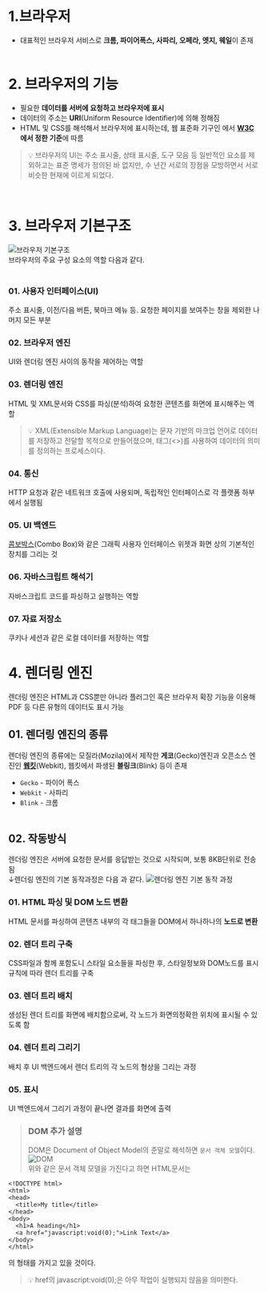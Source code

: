 # 1.브라우저
- 대표적인 브라우저 서비스로 **크롬, 파이어폭스, 사파리, 오페라, 엣지, 웨일**이 존재
<br /><br />

# 2. 브라우저의 기능
- 필요한 **데이터를 서버에 요청하고 브라우저에 표시**
- 데이터의 주소는 **URI**(Uniform Resource Identifier)에 의해 정해짐
- HTML 및 CSS를 해석해서 브라우저에 표시하는데, 웹 표준화 기구인 에서 **[W3C](https://www.w3.org/)에서 정한 기준**에 따름
>💡 브라우저의 UI는 주소 표시줄, 상태 표시줄, 도구 모음 등 일반적인 요소를 제외하고는 표준 명세가 정의된 바 없지만, 수 년간 서로의 장점을 모방하면서 서로 비슷한 현재에 이르게 되었다.

<br />

# 3. 브라우저 기본구조
![브라우저 기본구조](https://d2.naver.com/content/images/2015/06/helloworld-59361-1.png)<br />
브라우저의 주요 구성 요소의 역할 다음과 같다.<br /><br />
### 01. 사용자 인터페이스(UI)
주소 표시줄, 이전/다음 버튼, 북마크 메뉴 등. 요청한 페이지를 보여주는 창을 제외한 나머지 모든 부분
### 02. 브라우저 엔진
UI와 렌더링 엔진 사이의 동작을 제어하는 역할
### 03. 렌더링 엔진
HTML 및 XML문서와 CSS를 파싱(분석)하여 요청한 콘텐츠를 화면에 표시해주는 역할
>💡 XML(Extensible Markup Language)는 문자 기반의 마크업 언어로 데이터를 저장하고 전달할 목적으로 만들어졌으며, 태그(<>)를 사용하여 데이터의 의미를 정의하는 프로세스이다.
### 04. 통신
HTTP 요청과 같은 네트워크 호출에 사용되며, 독립적인 인터페이스로 각 플랫폼 하부에서 실행됨
### 05. UI 백엔드
[콤보박스](https://ko.wikipedia.org/wiki/%EC%BD%A4%EB%B3%B4_%EC%83%81%EC%9E%90)(Combo Box)와 같은 그래픽 사용자 인터페이스 위젯과 화면 상의 기본적인 장치를 그리는 것 
### 06. 자바스크립트 해석기
자바스크립트 코드를 파싱하고 실행하는 역할
### 07. 자료 저장소
쿠키나 세션과 같은 로컬 데이터를 저장하는 역할

# 4. 렌더링 엔진
렌더링 엔진은 HTML과 CSS뿐만 아니라 플러그인 혹은 브라우저 확장 기능을 이용해 PDF 등 다른 유형의 데이터도 표시 가능
## 01. 렌더링 엔진의 종류
렌더링 엔진의 종류에는 모질라(Mozila)에서 제작한 **게코**(Gecko)엔진과 오픈소스 엔진인 **[웹킷](https://webkit.org/)**(Webkit), 웹킷에서 파생된 **블링크**(Blink) 등이 존재<br />
- `Gecko` - 파이어 폭스
- `Webkit` - 사파리
- `Blink` - 크롬
<br /><br />

## 02. 작동방식
렌더링 엔진은 서버에 요청한 문서를 응답받는 것으로 시작되며, 보통 8KB단위로 전송됨<br />
↓렌더링 엔진의 기본 동작과정은 다음 과 같다.
![렌더링 엔진 기본 동작 과정](https://d2.naver.com/content/images/2015/06/helloworld-59361-2.png)<br />
### 01. HTML 파싱 및 DOM 노드 변환
HTML 문서를 파싱하여 콘텐츠 내부의 각 태그들을 DOM에서 하나하나의 **노드로 변환**
### 02. 렌더 트리 구축
CSS파일과 함께 포함도니 스타일 요소들을 파싱한 후, 스타일정보와 DOM노드를 표시규칙에 따라 렌더 트리를 구축
### 03. 렌더 트리 배치
생성된 렌더 트리를 화면에 배치함으로써, 각 노드가 화면의정확한 위치에 표시될 수 있도록 함
### 04. 렌더 트리 그리기
배치 후 UI 백엔드에서 렌더 트리의 각 노드의 형상을 그리는 과정
### 05. 표시
UI 백엔드에서 그리기 과정이 끝나면 결과를 화면에 출력

> ### DOM 추가 설명
> DOM은 Document of Object Model의 준말로 해석하면 `문서 객체 모델`이다.<br />
![DOM](https://media.geeksforgeeks.org/wp-content/uploads/20210908120846/DOM.png)<br />
위와 같은 문서 객체 모델을 가진다고 하면 HTML문서는
```
<!DOCTYPE html>
<html>
<head>
  <title>My title</title>
</head>
<body>
  <h1>A heading</h1>
  <a href="javascript:void(0);">Link Text</a>
</body>
</html>
```
의 형태를 가지고 있을 것이다.
>💡 href의 javascript:void(0);은 아무 작업이 실행되지 않음을 의미한다.
